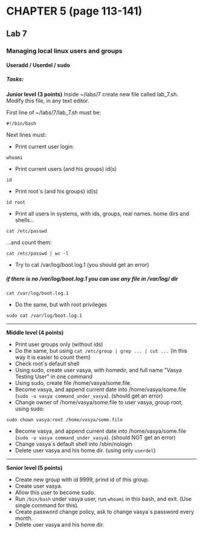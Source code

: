 # CHAPTER 5 (page 113-141)
## Lab 7
### Managing local linux users and groups
####  Useradd / Userdel / sudo
##### Tasks:
**Junior level (3 points)**
Inside ~/labs/7 create new file called lab_7.sh. Modify this file, in any text editor.

First line of ~/labs/7/lab_7.sh must be:

```shell script
#!/bin/bash
```

Next lines must:
* Print current user login:
```shell script
whoami
```
* Print current users (and his groups) id(s)
```shell script
id
```

* Print root`s (and his groups) id(s)
```shell script
id root
```

* Print all users in systems, with ids, groups, real names. home dirs and shells...
```shell script
cat /etc/passwd
```
...and count them:
```shell script
cat /etc/passwd | wc -l
```
* Try to cat /var/log/boot.log.1 (you should get an error)
##### if there is no /var/log/boot.log.1 you can use any file in /var/log/ dir
```shell script
cat /var/log/boot.log.1
```
* Do the same, but with root privileges
```shell script
sudo cat /var/log/boot.log.1
```



---
**Middle level (4 points)**
* Print user groups only (without ids)
* Do the same, but using `cat /etc/group | grep ... | cut ...`  (in this way it is easier to count them)
* Check root`s default shell
* Using sudo, create user vasya, with homedir, and full name "Vasya Testing User" in one command
* Using sudo, create file /home/vasya/some.file.
* Become vasya, and append current date into /home/vasya/some.file (`sudo -u vasya command_under_vasya`). (should get an error)
* Change owner of /home/vasya/some.file to user vasya, group root, using sudo:
```shell script 
sudo chown vasya:root /home/vasya/some.file
```
* Become vasya, and append current date into /home/vasya/some.file (`sudo -u vasya command_under_vasya`). (should NOT get an error)
* Change vasya`s default shell into /sbin/nologin
* Delete user vasya and his home dir. (using only `userdel`)


---
**Senior level (5 points)**
* Create new group with id 9999, prind id of this group.
* Create user vasya.
* Allow this user to become sudo.
* Run `/bin/bash` under vasya user, run `whoami` in this bash, and exit. (Use single command for this).
* Create password change policy, ask to change vasya`s password every month.
* Delete user vasya and his home dir.

